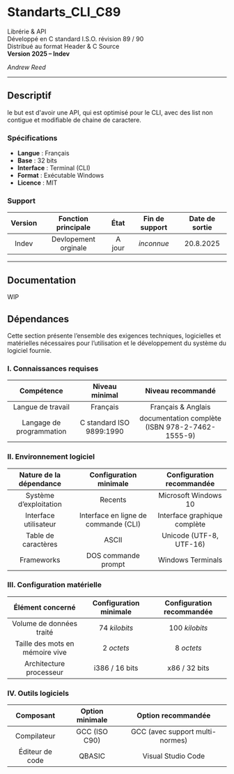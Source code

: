 # **Standarts_CLI_C89**
Librérie & API  
Développé en C standard I.S.O. révision 89 / 90  
Distribué au format Header & C Source  
**Version 2025 – Indev**

*Andrew Reed*

---

## Descriptif

le but est d'avoir une API, qui est optimisé pour le CLI, avec des list non contigue et modifiable de chaine de caractere.

### Spécifications

- **Langue** : Français  
- **Base** : 32 bits  
- **Interface** : Terminal (CLI)  
- **Format** : Exécutable Windows  
- **Licence** : MIT

### Support

| **Version**       | **Fonction principale** | **État**       | **Fin de support** | **Date de sortie** |
|:-----------------:|:------------------------:|:--------------:|:------------------:|:------------------:|
| Indev | Devlopement orginale | A jour | _inconnue_ | 20.8.2025 |

---

## Documentation

WIP

## Dépendances  
Cette section présente l’ensemble des exigences techniques, logicielles et matérielles nécessaires pour l’utilisation et le développement du système du logiciel fournie.


###  I. Connaissances requises

| **Compétence**              | **Niveau minimal**       | **Niveau recommandé**                   |
|:---------------------------:|:-------------------------:|:----------------------------------------:|
| Langue de travail           | Français                  | Français & Anglais                      |
| Langage de programmation    | C standard ISO 9899:1990  | documentation complète (ISBN 978-2-7462-1555-9) |

###  II. Environnement logiciel

| **Nature de la dépendance**      | **Configuration minimale**           | **Configuration recommandée**     |
|:-------------------------------:|:------------------------------------:|:----------------------------------:|
| Système d’exploitation          | Recents                 | Microsoft Windows 10              |
| Interface utilisateur           | Interface en ligne de commande (CLI) | Interface graphique complète       |
| Table de caractères             | ASCII                                | Unicode (UTF-8, UTF-16)           |
| Frameworks		          | DOS commande prompt                  | Windows Terminals		     |

###  III. Configuration matérielle

| **Élément concerné**             | **Configuration minimale** | **Configuration recommandée** |
|:-------------------------------:|:---------------------------:|:------------------------------:|
| Volume de données traité        | 74 *kilobits*               | 100 *kilobits*                 |
| Taille des mots en mémoire vive | 2 *octets*                  | 8 *octets*                     |
| Architecture processeur         | i386 / 16 bits              | x86 / 32 bits                  |

###  IV. Outils logiciels

| **Composant**      | **Option minimale** | **Option recommandée**     |
|:------------------:|:-------------------:|:---------------------------:|
| Compilateur        | GCC (ISO C90)       | GCC (avec support multi-normes) |
| Éditeur de code    | QBASIC              | Visual Studio Code |